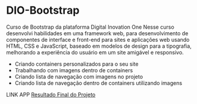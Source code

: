 # DIO-Bootstrap
Curso de Bootstrap da plataforma Digital Inovation One
Nesse curso desenvolvi habilidades em uma framework web, para desenvolvimento de componentes de interface e front-end para sites e aplicações web usando HTML, CSS e JavaScript, baseado em modelos de design para a tipografia, melhorando a experiência do usuário em um site amigável e responsivo.

* Criando containers personalizados para o seu site
* Trabalhando com imagens dentro de containers
* Criando lista de navegação com imagens no projeto
* Criando lista de navegação dentro de containers utilizando imagens

LINK APP [Resultado Final do Projeto](https://dio-bootstrap.vercel.app/)
